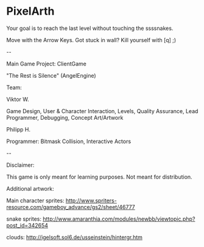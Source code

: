 PixelArth
=========

Your goal is to reach the last level without touching the ssssnakes.

Move with the Arrow Keys.
Got stuck in wall? Kill yourself with [q] ;)

--

Main Game Project: ClientGame

"The Rest is Silence" (AngelEngine)

Team:

Viktor W.

Game Design, User & Character Interaction, Levels, Quality Assurance, Lead Programmer, Debugging, Concept Art/Artwork

Philipp H.

Programmer: Bitmask Collision, Interactive Actors

--

Disclaimer:

This game is only meant for learning purposes. Not meant for distribution.

Additional artwork:

Main character sprites:
http://www.spriters-resource.com/gameboy_advance/gs2/sheet/46777

snake sprites:
http://www.amaranthia.com/modules/newbb/viewtopic.php?post_id=342654

clouds:
http://igelsoft.sol6.de/usseinstein/hintergr.htm
